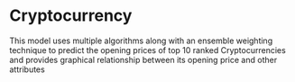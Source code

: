 # Cryptocurrency
This model uses multiple algorithms along with an ensemble weighting technique to predict the opening prices of top 10 ranked Cryptocurrencies and provides graphical relationship between its opening price and other attributes
